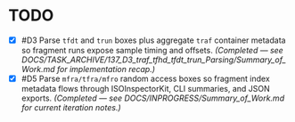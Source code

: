 # TODO

- [x] #D3 Parse `tfdt` and `trun` boxes plus aggregate `traf` container metadata so fragment runs expose sample timing and offsets. _(Completed — see DOCS/TASK_ARCHIVE/137_D3_traf_tfhd_tfdt_trun_Parsing/Summary_of_Work.md for implementation recap.)_
- [x] #D5 Parse `mfra/tfra/mfro` random access boxes so fragment index metadata flows through ISOInspectorKit, CLI summaries, and JSON exports. _(Completed — see DOCS/INPROGRESS/Summary_of_Work.md for current iteration notes.)_
